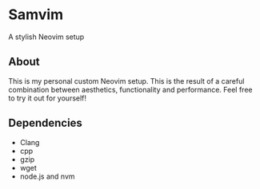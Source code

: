 # Samvim
A stylish Neovim setup
## About
This is my personal custom Neovim setup. This is the result of a careful combination between aesthetics, functionality and performance. Feel free to try it out for yourself!
## Dependencies 
- Clang
- cpp
- gzip
- wget
- node.js and nvm
